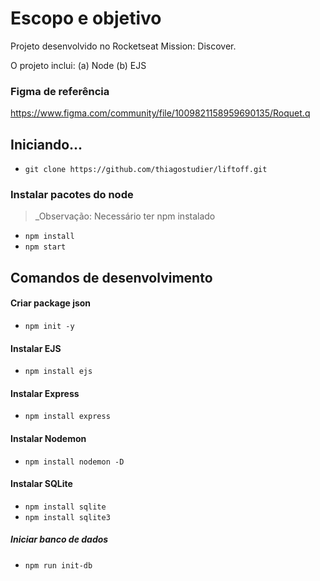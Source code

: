 # Escopo e objetivo

Projeto desenvolvido no Rocketseat Mission: Discover.

O projeto inclui:
(a) Node
(b) EJS

### Figma de referência

https://www.figma.com/community/file/1009821158959690135/Roquet.q

## Iniciando...

- `git clone https://github.com/thiagostudier/liftoff.git`

### Instalar pacotes do node

> \_Observação: Necessário ter npm instalado

- `npm install`
- `npm start`

## Comandos de desenvolvimento

#### Criar package json

- `npm init -y`

#### Instalar EJS

- `npm install ejs`

#### Instalar Express

- `npm install express`

#### Instalar Nodemon

- `npm install nodemon -D`

#### Instalar SQLite

- `npm install sqlite`
- `npm install sqlite3`

##### Iniciar banco de dados

- `npm run init-db`
